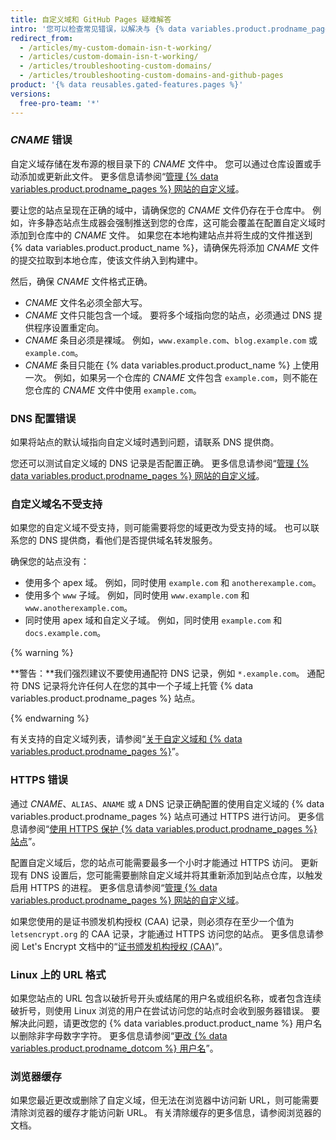 ```yaml
---
title: 自定义域和 GitHub Pages 疑难解答
intro: '您可以检查常见错误，以解决与 {% data variables.product.prodname_pages %} 站点的自定义域或 HTTPS 相关的问题。'
redirect_from:
  - /articles/my-custom-domain-isn-t-working/
  - /articles/custom-domain-isn-t-working/
  - /articles/troubleshooting-custom-domains/
  - /articles/troubleshooting-custom-domains-and-github-pages
product: '{% data reusables.gated-features.pages %}'
versions:
  free-pro-team: '*'
---
```


### _CNAME_ 错误

自定义域存储在发布源的根目录下的 _CNAME_ 文件中。 您可以通过仓库设置或手动添加或更新此文件。 更多信息请参阅“[管理 {% data variables.product.prodname_pages %} 网站的自定义域](/articles/managing-a-custom-domain-for-your-github-pages-site)。

要让您的站点呈现在正确的域中，请确保您的 _CNAME_ 文件仍存在于仓库中。 例如，许多静态站点生成器会强制推送到您的仓库，这可能会覆盖在配置自定义域时添加到仓库中的 _CNAME_ 文件。 如果您在本地构建站点并将生成的文件推送到 {% data variables.product.product_name %}，请确保先将添加 _CNAME_ 文件的提交拉取到本地仓库，使该文件纳入到构建中。

然后，确保 _CNAME_ 文件格式正确。

- _CNAME_ 文件名必须全部大写。
- _CNAME_ 文件只能包含一个域。 要将多个域指向您的站点，必须通过 DNS 提供程序设置重定向。
- _CNAME_ 条目必须是裸域。 例如，`www.example.com`、`blog.example.com` 或 `example.com`。
- _CNAME_ 条目只能在 {% data variables.product.product_name %} 上使用一次。 例如，如果另一个仓库的 _CNAME_ 文件包含 `example.com`，则不能在您仓库的 _CNAME_ 文件中使用 `example.com`。

### DNS 配置错误

如果将站点的默认域指向自定义域时遇到问题，请联系 DNS 提供商。

您还可以测试自定义域的 DNS 记录是否配置正确。 更多信息请参阅“[管理 {% data variables.product.prodname_pages %} 网站的自定义域](/articles/managing-a-custom-domain-for-your-github-pages-site)。

### 自定义域名不受支持

如果您的自定义域不受支持，则可能需要将您的域更改为受支持的域。 也可以联系您的 DNS 提供商，看他们是否提供域名转发服务。

确保您的站点没有：
- 使用多个 apex 域。 例如，同时使用 `example.com` 和 `anotherexample.com`。
- 使用多个 `www` 子域。 例如，同时使用 `www.example.com` 和 `www.anotherexample.com`。
- 同时使用 apex 域和自定义子域。 例如，同时使用 `example.com` 和 `docs.example.com`。

{% warning %}

**警告：**我们强烈建议不要使用通配符 DNS 记录，例如 `*.example.com`。 通配符 DNS 记录将允许任何人在您的其中一个子域上托管 {% data variables.product.prodname_pages %} 站点。

{% endwarning %}

有关支持的自定义域列表，请参阅“[关于自定义域和 {% data variables.product.prodname_pages %}](/articles/about-custom-domains-and-github-pages/#supported-custom-domains)”。

### HTTPS 错误

通过 _CNAME_、`ALIAS`、`ANAME` 或 `A` DNS 记录正确配置的使用自定义域的 {% data variables.product.prodname_pages %} 站点可通过 HTTPS 进行访问。 更多信息请参阅“[使用 HTTPS 保护 {% data variables.product.prodname_pages %} 站点](/articles/securing-your-github-pages-site-with-https)”。

配置自定义域后，您的站点可能需要最多一个小时才能通过 HTTPS 访问。 更新现有 DNS 设置后，您可能需要删除自定义域并将其重新添加到站点仓库，以触发启用 HTTPS 的进程。 更多信息请参阅“[管理 {% data variables.product.prodname_pages %} 网站的自定义域](/articles/managing-a-custom-domain-for-your-github-pages-site)。

如果您使用的是证书颁发机构授权 (CAA) 记录，则必须存在至少一个值为 `letsencrypt.org` 的 CAA 记录，才能通过 HTTPS 访问您的站点。 更多信息请参阅 Let's Encrypt 文档中的“[证书颁发机构授权 (CAA)](https://letsencrypt.org/docs/caa/)”。

### Linux 上的 URL 格式

如果您站点的 URL 包含以破折号开头或结尾的用户名或组织名称，或者包含连续破折号，则使用 Linux 浏览的用户在尝试访问您的站点时会收到服务器错误。 要解决此问题，请更改您的 {% data variables.product.product_name %} 用户名以删除非字母数字字符。 更多信息请参阅“[更改 {% data variables.product.prodname_dotcom %} 用户名](/articles/changing-your-github-username/)”。

### 浏览器缓存

如果您最近更改或删除了自定义域，但无法在浏览器中访问新 URL，则可能需要清除浏览器的缓存才能访问新 URL。 有关清除缓存的更多信息，请参阅浏览器的文档。
